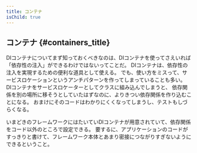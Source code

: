 ```yaml
---
title: コンテナ
isChild: true
---
```


## コンテナ {#containers_title}

DIコンテナについてまず知っておくべきなのは、DIコンテナを使ってさえいれば「依存性の注入」ができるわけではないってことだ。
DIコンテナは、依存性の注入を実現するための便利な道具として使える。
でも、使い方をミスって、サービスロケーションというアンチパターンを作ってしまっていることも多い。
DIコンテナをサービスロケーターとしてクラスに組み込んでしまうと、
依存関係を別の場所に移そうとしていたはずなのに、よりきつい依存関係を作り込むことになる。
おまけにそのコードはわかりにくくなってしまうし、テストもしづらくなる。

いまどきのフレームワークにはたいていDIコンテナが用意されていて、依存関係をコード以外のところで設定できる。
要するに、アプリケーションのコードがすっきりと書けて、フレームワーク本体とあまり密接につながりすぎないようにできるということ。
